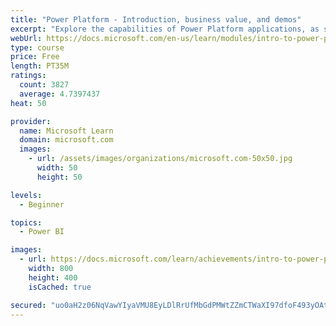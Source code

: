 ```yaml
---
title: "Power Platform - Introduction, business value, and demos"
excerpt: "Explore the capabilities of Power Platform applications, as seen in demonstrations and customer case studies."
webUrl: https://docs.microsoft.com/en-us/learn/modules/intro-to-power-platform-mba/
type: course
price: Free
length: PT35M
ratings:
  count: 3827
  average: 4.7397437
heat: 50

provider:
  name: Microsoft Learn
  domain: microsoft.com
  images:
    - url: /assets/images/organizations/microsoft.com-50x50.jpg
      width: 50
      height: 50

levels:
  - Beginner

topics:
  - Power BI

images:
  - url: https://docs.microsoft.com/learn/achievements/intro-to-power-platform-social.png
    width: 800
    height: 400
    isCached: true

secured: "uo0aH2z06NqVawYIyaVMU8EyLDlRrUfMbGdPMWtZZmCTWaXI97dfoF493yOAtjVqg0BY3TaXUtgl2t5plbhN58Wl+m1R8j+Q+4mPMgp0hRppSKVihainK+JtrI2sitHIUGf2iLCo0thyvKc9n2kJzrpPx0x0mULTSa45HEfV3varIHQOoy1dc9ouSouJo+tLOF52lwviXxhV9ELmTOxUz5vBV7KpxTeZ2WZiOvXkXmcHWN0On1glILfWoTzWm7AJC95M0ggSjH3O7nulHYF2/cFcLi1YKp6mI254Zln6cS4TytslGjlEuNuiCNge6D3ZLQctYo+7eY8JB1dvFr+yoYNSZf8MHUeFG2lPwWWrD22UkE4wcOCNO9uIUJKUCPMZaMYwC3vBCRpUM+WRrsSGLkfAtBwOz3oG9W3ECUUmwIQ=;C+cA0icitQtrMeMcgz/s4Q=="
---
```


